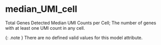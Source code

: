 # median_UMI_cell
Total Genes Detected Median UMI Counts per Cell; The number of genes with at least one UMI count in any cell.


{: .note }
There are no defined valid values for this model attribute.
